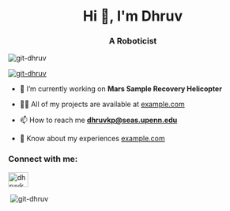 <h1 align="center">Hi 👋, I'm Dhruv</h1>
<h3 align="center">A Roboticist</h3>

<p align="left"> <img src="https://komarev.com/ghpvc/?username=git-dhruv&label=Profile%20views&color=0e75b6&style=flat" alt="git-dhruv" /> </p>

<p align="left"> <a href="https://github.com/ryo-ma/github-profile-trophy"><img src="https://github-profile-trophy.vercel.app/?username=git-dhruv" alt="git-dhruv" /></a> </p>

- 🔭 I’m currently working on **Mars Sample Recovery Helicopter**

- 👨‍💻 All of my projects are available at [example.com](example.com)

- 📫 How to reach me **dhruvkp@seas.upenn.edu**

- 📄 Know about my experiences [example.com](example.com)

<h3 align="left">Connect with me:</h3>
<p align="left">
<a href="https://linkedin.com/in/dhruvkp" target="blank"><img align="center" src="https://raw.githubusercontent.com/rahuldkjain/github-profile-readme-generator/master/src/images/icons/Social/linked-in-alt.svg" alt="dhruvkp" height="30" width="40" /></a>
</p>


<p>&nbsp;<img align="center" src="https://github-readme-stats.vercel.app/api?username=git-dhruv&show_icons=true&locale=en" alt="git-dhruv" /></p>
